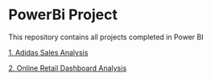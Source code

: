 # PowerBi Project

This repository contains all projects completed in Power BI

[1. Adidas Sales Analysis](https://github.com/favour-ui/PowerBi-Project/blob/main/Adidas%20Sales%20Analysis/Adidas%20Sales%20Report.md)

[2. Online Retail Dashboard Analysis](https://github.com/favour-ui/PowerBi-Project/blob/main/Online%20Retail%20Data%20Analysis/Online%20Retail%20Data%20Analysis.md)
